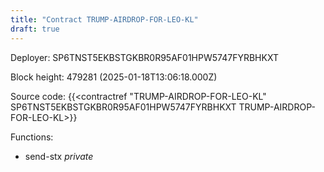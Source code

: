 ```yaml
---
title: "Contract TRUMP-AIRDROP-FOR-LEO-KL"
draft: true
---
```

Deployer: SP6TNST5EKBSTGKBR0R95AF01HPW5747FYRBHKXT


 



Block height: 479281 (2025-01-18T13:06:18.000Z)

Source code: {{<contractref "TRUMP-AIRDROP-FOR-LEO-KL" SP6TNST5EKBSTGKBR0R95AF01HPW5747FYRBHKXT TRUMP-AIRDROP-FOR-LEO-KL>}}

Functions:

* send-stx _private_
